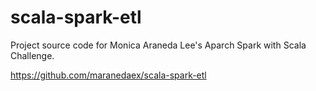 # scala-spark-etl

Project source code for Monica Araneda Lee's Aparch Spark with Scala Challenge.

https://github.com/maranedaex/scala-spark-etl
